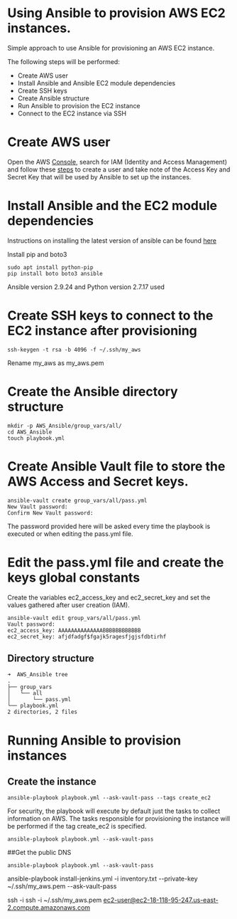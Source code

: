 # Using Ansible to provision AWS EC2 instances.

Simple approach to use Ansible for provisioning an AWS EC2 instance.

The following steps will be performed:

* Create AWS user
* Install Ansible and Ansible EC2 module dependencies
* Create SSH keys
* Create Ansible structure
* Run Ansible to provision the EC2 instance
* Connect to the EC2 instance via SSH

# Create AWS user
Open the AWS [Console](https://us-east-2.console.aws.amazon.com/console/home?region=us-east-2), search for IAM (Identity and Access Management) and follow these  [steps](https://docs.aws.amazon.com/IAM/latest/UserGuide/id_users_create.html#id_users_create_console) to create a user and take note of the Access Key and Secret Key that will be used by Ansible to set up the instances.

# Install Ansible and the EC2 module dependencies

Instructions on installing the latest version of ansible can be found [here](https://www.cyberciti.biz/faq/how-to-install-and-configure-latest-version-of-ansible-on-ubuntu-linux/)

Install pip and boto3
``` 
sudo apt install python-pip
pip install boto boto3 ansible
```

Ansible version 2.9.24 and Python version 2.7.17 used

# Create SSH keys to connect to the EC2 instance after provisioning
```
ssh-keygen -t rsa -b 4096 -f ~/.ssh/my_aws
```
Rename my_aws as my_aws.pem 

# Create the Ansible directory structure
```
mkdir -p AWS_Ansible/group_vars/all/
cd AWS_Ansible
touch playbook.yml
```
# Create Ansible Vault file to store the AWS Access and Secret keys.
```
ansible-vault create group_vars/all/pass.yml
New Vault password:
Confirm New Vault password:
```

The password provided here will be asked every time the playbook is executed or when editing the pass.yml file.

# Edit the pass.yml file and create the keys global constants

Create the variables ec2_access_key and ec2_secret_key and set the values gathered after user creation (IAM).
```
ansible-vault edit group_vars/all/pass.yml 
Vault password:
ec2_access_key: AAAAAAAAAAAAAABBBBBBBBBBBB                                      
ec2_secret_key: afjdfadgf$fgajk5ragesfjgjsfdbtirhf
```

## Directory structure
```
➜  AWS_Ansible tree
.
├── group_vars
│   └── all
│       └── pass.yml
└── playbook.yml
2 directories, 2 files
```

# Running Ansible to provision instances
## Create the instance
```
ansible-playbook playbook.yml --ask-vault-pass --tags create_ec2
```
For security, the playbook will execute by default just the tasks to collect information on AWS. The tasks responsible for provisioning the instance will be performed if the tag create_ec2 is specified.

```
ansible-playbook playbook.yml --ask-vault-pass
```
##Get the public DNS
```
ansible-playbook playbook.yml --ask-vault-pass
```

ansible-playbook install-jenkins.yml -i inventory.txt --private-key ~/.ssh/my_aws.pem  --ask-vault-pass 


ssh -i ssh -i ~/.ssh/my_aws.pem ec2-user@ec2-18-118-95-247.us-east-2.compute.amazonaws.com
